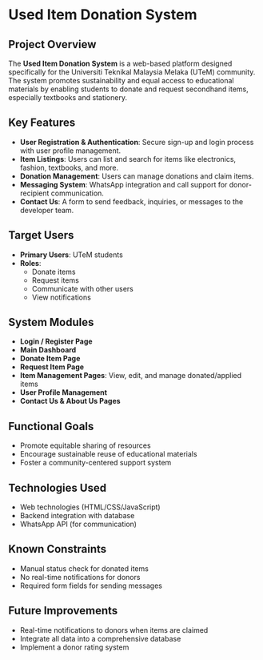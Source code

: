 # Used Item Donation System

## Project Overview
The **Used Item Donation System** is a web-based platform designed specifically for the Universiti Teknikal Malaysia Melaka (UTeM) community. The system promotes sustainability and equal access to educational materials by enabling students to donate and request secondhand items, especially textbooks and stationery.


## Key Features
- **User Registration & Authentication**: Secure sign-up and login process with user profile management.
- **Item Listings**: Users can list and search for items like electronics, fashion, textbooks, and more.
- **Donation Management**: Users can manage donations and claim items.
- **Messaging System**: WhatsApp integration and call support for donor-recipient communication.
- **Contact Us**: A form to send feedback, inquiries, or messages to the developer team.

## Target Users
- **Primary Users**: UTeM students
- **Roles**:
  - Donate items
  - Request items
  - Communicate with other users
  - View notifications

## System Modules
- **Login / Register Page**
- **Main Dashboard**
- **Donate Item Page**
- **Request Item Page**
- **Item Management Pages**: View, edit, and manage donated/applied items
- **User Profile Management**
- **Contact Us & About Us Pages**

## Functional Goals
- Promote equitable sharing of resources
- Encourage sustainable reuse of educational materials
- Foster a community-centered support system

## Technologies Used
- Web technologies (HTML/CSS/JavaScript)
- Backend integration with database
- WhatsApp API (for communication)

## Known Constraints
- Manual status check for donated items
- No real-time notifications for donors
- Required form fields for sending messages

## Future Improvements
- Real-time notifications to donors when items are claimed
- Integrate all data into a comprehensive database
- Implement a donor rating system


